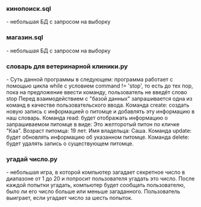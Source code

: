 <br /><h3>кинопоиск.sql</h3> - небольшая БД с запросом на выборку
<br /><h3>магазин.sql</h3> - небольшая БД с запросом на выборку 
<br /><h3>словарь для ветеринарной клиники.py</h3> - Суть данной программы в следующем: программа работает с помощью цикла while с условием command != 'stop', то есть до тех пор, пока на предложение ввести команду, пользователь не введёт слово stop Перед взаимодействием с "базой данных" запрашивается одна из команд в качестве пользовательского ввода. Команда create: создать новую запись с информацией о питомце и добавлять эту информацию в наш словарь. Команда read: будет отображать информацию о запрашиваемом питомце в виде: Это желторотый питон по кличке "Каа". Возраст питомца: 19 лет. Имя владельца: Саша. Команда update: будет обновлять информацию об указанном питомце. Команда delete: будет удалять запись о существующем питомце.
<br /><h3>угадай число.py</h3> - небольшая игра, в которой компьютер загадает секретное число в диапазоне от 1 до 20 и попросит пользователя угадать это число. После каждой попытки угадать, компьютер будет сообщать пользователю, было ли его число больше или меньше загаданного. Пользователь выиграет, если угадает число за шесть попыток. 

